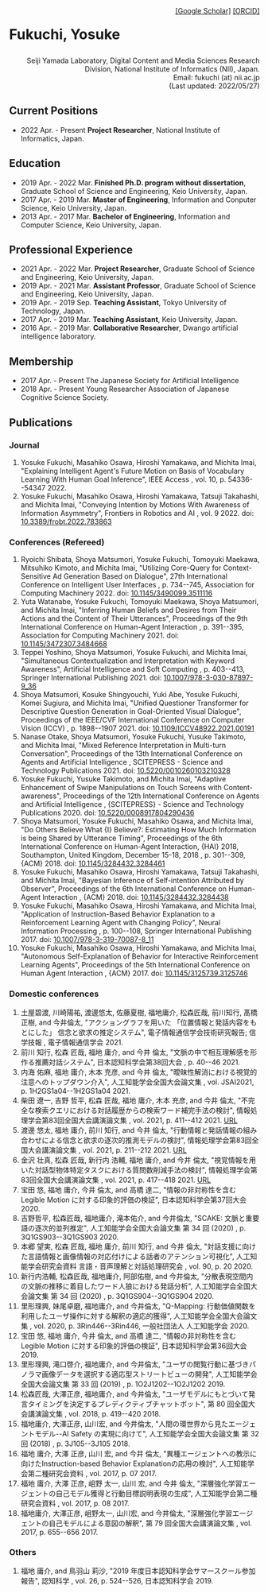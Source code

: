 <!-- DON'T EDIT THIS FILE -->
<!-- EDIT index.md and run make.py -->
<div class="clearfix" style="height: 100px;">
<h1 style="float: left;"> Fukuchi, Yosuke</h1>
<div style="float: right;">
<a href="https://scholar.google.co.jp/citations?user=If95M5sAAAAJ">[Google Scholar]</a>
<a href="https://orcid.org/0000-0002-7514-9040">[ORCID]</a>
</div>
</div>

<div style="text-align: right;">
<!--
Imai Laboratory, Dept. of Information & Computer Science, Faculty of Science & Technology, Keio University<br>
3-14-1 Hiyoshi, Kohoku-ku, Yokohama, Kanagawa 223-8522, Japan<br>
Email: fukuchi (at) ailab.ics.keio.ac.jp 
-->
Seiji Yamada Laboratory, Digital Content and Media Sciences Research Division, National Institute of Informatics (NII), Japan.<br>
Email: fukuchi (at) nii.ac.jp <br>
(Last updated: 2022/05/27)
</div>



## Current Positions
- 2022 Apr. - Present **Project Researcher**, National Institute of Informatics, Japan.

## Education
- 2019 Apr. - 2022 Mar. **Finished Ph.D. program without dissertation**, Graduate School of Science and Engineering, Keio University, Japan.
- 2017 Apr. - 2019 Mar. **Master of Engineering**, Information and Conputer Science, Keio University, Japan.
- 2013 Apr. - 2017 Mar. **Bachelor of Engineering**, Information and Computer Science, Keio University, Japan.

## Professional Experience
- 2021 Apr. - 2022 Mar. **Project Researcher**, Graduate School of Science and Engineering, Keio University, Japan.
- 2019 Apr. - 2021 Mar. **Assistant Professor**, Graduate School of Science and Engineering, Keio University, Japan.
- 2019 Apr. - 2019 Sep. **Teaching Assistant**, Tokyo University of Technology, Japan.
- 2017 Apr. - 2019 Mar. **Teaching Assistant**, Keio University, Japan.
- 2016 Apr. - 2019 Mar. **Collaborative Researcher**, Dwango artificial intelligence laboratory.

## Membership
- 2017 Apr. - Present The Japanese Society for Artificial Intelligence
- 2018 Apr. - Present Young Researcher Association of Japanese Cognitive Science Society.

<!--

- 2018 Apr. - Present **Vice-chair**, Young Researcher Association of Japanese Cognitive Science Society.
-->


## Publications
### Journal
1. <span class="underdot">Yosuke Fukuchi</span>, Masahiko Osawa, Hiroshi Yamakawa, and Michita Imai,  "Explaining Intelligent Agent's Future Motion on Basis of Vocabulary Learning With Human Goal Inference",  IEEE Access , vol. 10, p. 54336--54347 2022.
1. <span class="underdot">Yosuke Fukuchi</span>, Masahiko Osawa, Hiroshi Yamakawa, Tatsuji Takahashi, and Michita Imai,  "Conveying Intention by Motions With Awareness of Information Asymmetry",  Frontiers in Robotics and AI , vol. 9 2022. doi: <a href="https://www.frontiersin.org/article/10.3389/frobt.2022.783863">10.3389/frobt.2022.783863</a>


### Conferences (Refereed)
1. Ryoichi Shibata, Shoya Matsumori, <span class="underdot">Yosuke Fukuchi</span>, Tomoyuki Maekawa, Mitsuhiko Kimoto, and Michita Imai,  "Utilizing Core-Query for Context-Sensitive Ad Generation Based on Dialogue",  27th International Conference on Intelligent User Interfaces , p. 734--745, Association for Computing Machinery 2022. doi: <a href="https://doi.org/10.1145/3490099.3511116">10.1145/3490099.3511116</a>
1. Yuta Watanabe, <span class="underdot">Yosuke Fukuchi</span>, Tomoyuki Maekawa, Shoya Matsumori, and Michita Imai,  "Inferring Human Beliefs and Desires from Their Actions and the Content of Their Utterances",  Proceedings of the 9th International Conference on Human-Agent Interaction , p. 391--395, Association for Computing Machinery 2021. doi: <a href="https://doi.org/10.1145/3472307.3484668">10.1145/3472307.3484668</a>
1. Teppei Yoshino, Shoya Matsumori, <span class="underdot">Yosuke Fukuchi</span>, and Michita Imai,  "Simultaneous Contextualization and Interpretation with Keyword Awareness",  Artificial Intelligence and Soft Computing , p. 403--413, Springer International Publishing 2021. doi: <a href="https://doi.org/10.1007%2F978-3-030-87897-9_36">10.1007/978-3-030-87897-9_36</a>
1. Shoya Matsumori, Kosuke Shingyouchi, Yuki Abe, <span class="underdot">Yosuke Fukuchi</span>, Komei Sugiura, and Michita Imai,  "Unified Questioner Transformer for Descriptive Question Generation in Goal-Oriented Visual Dialogue",  Proceedings of the IEEE/CVF International Conference on Computer Vision (ICCV) , p. 1898--1907 2021. doi: <a href="https://ieeexplore.ieee.org/document/9710757">10.1109/ICCV48922.2021.00191</a>
1. Nanase Otake, Shoya Matsumori, <span class="underdot">Yosuke Fukuchi</span>, Yusuke Takimoto, and Michita Imai,  "Mixed Reference Interpretation in Multi-turn Conversation",  Proceedings of the 13th International Conference on Agents and Artificial Intelligence , SCITEPRESS - Science and Technology Publications 2021. doi: <a href="https://doi.org/10.5220%2F0010260103210328">10.5220/0010260103210328</a>
1. <span class="underdot">Yosuke Fukuchi</span>, Yusuke Takimoto, and Michita Imai,  "Adaptive Enhancement of Swipe Manipulations on Touch Screens with Content-awareness",  Proceedings of the 12th International Conference on Agents and Artificial Intelligence , {SCITEPRESS} - Science and Technology Publications 2020. doi: <a href="https://doi.org/10.5220%2F0008917804290436">10.5220/0008917804290436</a>
1. Shoya Matsumori, <span class="underdot">Yosuke Fukuchi</span>, Masahiko Osawa, and Michita Imai,  "Do Others Believe What {I} Believe?: Estimating How Much Information
is being Shared by Utterance Timing",  Proceedings of the 6th International Conference on Human-Agent Interaction,
{HAI} 2018, Southampton, United Kingdom, December 15-18, 2018 , p. 301--309, {ACM} 2018. doi: <a href="https://doi.org/10.1145/3284432.3284461">10.1145/3284432.3284461</a>
1. <span class="underdot">Yosuke Fukuchi</span>, Masahiko Osawa, Hiroshi Yamakawa, Tatsuji Takahashi, and Michita Imai,  "Bayesian Inference of Self-intention Attributed by Observer",  Proceedings of the 6th International Conference on Human-Agent Interaction , {ACM} 2018. doi: <a href="https://doi.org/10.1145%2F3284432.3284438">10.1145/3284432.3284438</a>
1. <span class="underdot">Yosuke Fukuchi</span>, Masahiko Osawa, Hiroshi Yamakawa, and Michita Imai,  "Application of Instruction-Based Behavior Explanation to a Reinforcement Learning Agent with Changing Policy",  Neural Information Processing , p. 100--108, Springer International Publishing 2017. doi: <a href="https://doi.org/10.1007%2F978-3-319-70087-8_11">10.1007/978-3-319-70087-8_11</a>
1. <span class="underdot">Yosuke Fukuchi</span>, Masahiko Osawa, Hiroshi Yamakawa, and Michita Imai,  "Autonomous Self-Explanation of Behavior for Interactive Reinforcement Learning Agents",  Proceedings of the 5th International Conference on Human Agent Interaction , {ACM} 2017. doi: <a href="https://doi.org/10.1145%2F3125739.3125746">10.1145/3125739.3125746</a>


### Domestic conferences
1.  土屋碧渡,  川崎陽祐,  渡邊悠太,  佐藤夏樹,  <span class="underdot">福地庸介</span>,  松森匠哉,  前川知行,  髙橋正樹, and  今井倫太,  "アクショングラフを用いた 「位置情報と発話内容をもとにした」 信念と欲求の推定システム",  電子情報通信学会技術研究報告; 信学技報 , 電子情報通信学会 2021.
1. 前川 知行, 松森 匠哉, <span class="underdot">福地 庸介</span>, and 今井 倫太,  "文脈の中で相互理解感を形作る推薦対話システム",  日本認知科学会第38回大会 , p. 40--46 2021.
1. 内海 佑麻, <span class="underdot">福地 庸介</span>, 木本 充彦, and 今井 倫太,  "曖昧性解消における視覚的注意へのトップダウン介入",  人工知能学会全国大会論文集 , vol. JSAI2021, p. 1H2GS1a04--1H2GS1a04 2021.
1. 柴田 遼一, 吉野 哲平, 松森 匠哉, <span class="underdot">福地 庸介</span>, 木本 充彦, and 今井 倫太,  "不完全な検索クエリにおける対話履歴からの検索ワード補完手法の検討",  情報処理学会第83回全国大会講演論文集 , vol. 2021, p. 411--412 2021. <a href="https://cir.nii.ac.jp/crid/1573668927856247424">URL</a>
1. 渡邊 悠太, <span class="underdot">福地 庸介</span>, 前川 知行, and 今井 倫太,  "行動情報と発話情報の組み合わせによる信念と欲求の逐次的推測モデルの検討",  情報処理学会第83回全国大会講演論文集 , vol. 2021, p. 211--212 2021. <a href="https://cir.nii.ac.jp/crid/1572824502926346240">URL</a>
1. 金沢 壮真, 松森 匠哉, 新行内 浩輔, <span class="underdot">福地 庸介</span>, and 今井 倫太,  "視覚情報を用いた対話型物体特定タスクにおける質問数削減手法の検討",  情報処理学会第83回全国大会講演論文集 , vol. 2021, p. 417--418 2021. <a href="https://cir.nii.ac.jp/crid/1574231877809662848">URL</a>
1. 宝田 悠, <span class="underdot">福地 庸介</span>, 今井 倫太, and 高橋 達二,  "情報の非対称性を含む Legible Motion に対する印象的評価の検証",  日本認知科学会第37回大会  2020.
1.  吉野哲平,  松森匠哉,  <span class="underdot">福地庸介</span>,  滝本佑介, and  今井倫太,  "SCAKE: 文脈と重要語の逐次的並列推定",  人工知能学会全国大会論文集 第 34 回 (2020) , p. 3Q1GS903--3Q1GS903 2020.
1. 本郷 望実, 松森 匠哉, <span class="underdot">福地 庸介</span>, 前川 知行, and 今井 倫太,  "対話支援に向けた言語情報と画像情報の対応付けによる話者のアテンション可視化",  人工知能学会研究会資料 言語・音声理解と対話処理研究会 , vol. 90, p. 20 2020.
1.  新行内浩輔,  松森匠哉,  <span class="underdot">福地庸介</span>,  阿部佑樹, and  今井倫太,  "分散表現空間内の文脈の推移に着目したワード人狼における発話分析",  人工知能学会全国大会論文集 第 34 回 (2020) , p. 3Q1GS904--3Q1GS904 2020.
1.  里形理興,  妹尾卓磨,  <span class="underdot">福地庸介</span>, and  今井倫太,  "Q-Mapping: 行動価値関数を利用したユーザ操作に対する解釈の適応的獲得",  人工知能学会全国大会論文集 , vol. 2020, p. 3Rin446--3Rin446, 一般社団法人 人工知能学会 2020.
1. 宝田 悠, <span class="underdot">福地 庸介</span>, 今井 倫太, and 高橋 達二,  "情報の非対称性を含む Legible Motion に対する印象的評価の検証",  日本認知科学会第36回大会  2019.
1.  里形理興,  滝口啓介,  <span class="underdot">福地庸介</span>, and  今井倫太,  "ユーザの閲覧行動に基づきパノラマ画像データを選択する適応型ストリートビューの開発",  人工知能学会全国大会論文集 第 33 回 (2019) , p. 1O2J1202--1O2J1202 2019.
1.  松森匠哉,  大澤正彦,  <span class="underdot">福地庸介</span>, and  今井倫太,  "ユーザモデルにもとづいて発言タイミングを決定するプレディクティブチャットボット",  第 80 回全国大会講演論文集 , vol. 2018, p. 419--420 2018.
1.  <span class="underdot">福地庸介</span>,  大澤正彦,  山川宏, and  今井倫太,  "人間の環世界から見たエージェントモデル--AI Safety の実現に向けて",  人工知能学会全国大会論文集 第 32 回 (2018) , p. 3J105--3J105 2018.
1. <span class="underdot">福地 庸介</span>, 大澤 正彦, 山川 宏, and 今井 倫太,  "異種エージェントへの教示に向けたInstruction-based Behavior Explanationの応用の検討",  人工知能学会第二種研究会資料 , vol. 2017, p. 07 2017.
1. <span class="underdot">福地 庸介</span>, 大澤 正彦, 岨野 太一, 山川 宏, and 今井 倫太,  "深層強化学習エージェントの自己モデル獲得と行動目標説明表現の生成",  人工知能学会第二種研究会資料 , vol. 2017, p. 08 2017.
1.  <span class="underdot">福地庸介</span>,  大澤正彦,  岨野太一,  山川宏, and  今井倫太,  "深層強化学習エージェントの自己モデルによる意図の解釈",  第 79 回全国大会講演論文集 , vol. 2017, p. 655--656 2017.

### Others
1. <span class="underdot">福地 庸介</span>, and 鳥羽山 莉沙,  "2019 年度日本認知科学会サマースクール参加報告",  認知科学 , vol. 26, p. 524--526, 日本認知科学会 2019.


